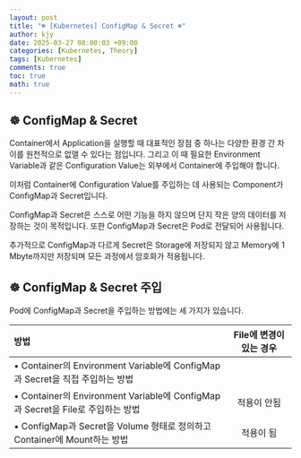 ```yaml
---
layout: post
title: "☸️ [Kubernetes] ConfigMap & Secret ☸️"
author: kjy
date: 2025-03-27 08:00:03 +09:00
categories: [Kubernetes, Theory]
tags: [Kubernetes]
comments: true
toc: true
math: true
---
```


## ☸️ ConfigMap & Secret

Container에서 Application을 실행할 때 대표적인 장점 중 하나는 다양한 환경 간 차이를 원천적으로 없앨 수 있다는 점입니다. 그리고 이 때 필요한 Environment Variable과 같은 Configuration Value는 외부에서 Container에 주입해야 합니다.

이처럼 Container에 Configuration Value를 주입하는 데 사용되는 Component가 ConfigMap과 Secret입니다.

ConfigMap과 Secret은 스스로 어떤 기능을 하지 않으며 단지 작은 양의 데이터를 저장하는 것이 목적입니다. 또한 ConfigMap과 Secret은 Pod로 전달되어 사용됩니다.

추가적으로 ConfigMap과 다르게 Secret은 Storage에 저장되지 않고 Memory에 1 Mbyte까지만 저장되며 모든 과정에서 암호화가 적용됩니다.

## ☸️ ConfigMap & Secret 주입

Pod에 ConfigMap과 Secret을 주입하는 방법에는 세 가지가 있습니다.

| 방법 | File에 변경이 있는 경우 |
| :- | :-: |
| • Container의 Environment Variable에 ConfigMap과 Secret을 직접 주입하는 방법 |  |
| • Container의 Environment Variable에 ConfigMap과 Secret을 File로 주입하는 방법 | 적용이 안됨 |
| • ConfigMap과 Secret을 Volume 형태로 정의하고 Container에 Mount하는 방법 | 적용이 됨 |